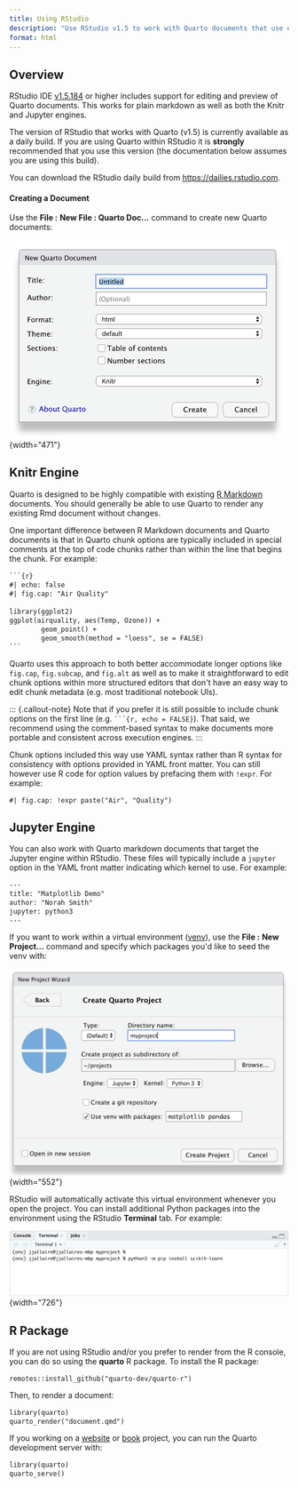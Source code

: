 ```yaml
---
title: Using RStudio
description: "Use RStudio v1.5 to work with Quarto documents that use either the Knitr or Jupyter engine."
format: html
---
```


## Overview

RStudio IDE [v1.5.184](https://dailies.rstudio.com) or higher includes support for editing and preview of Quarto documents. This works for plain markdown as well as both the Knitr and Jupyter engines.

The version of RStudio that works with Quarto (v1.5) is currently available as a daily build. If you are using Quarto within RStudio it is **strongly** recommended that you use this version (the documentation below assumes you are using this build).

You can download the RStudio daily build from <https://dailies.rstudio.com>.

#### Creating a Document

Use the **File :** **New File : Quarto Doc...** command to create new Quarto documents:

![](images/new-quarto-doc.png){width="471"}


## Knitr Engine

Quarto is designed to be highly compatible with existing [R Markdown](https://rmarkdown.rstudio.com/) documents. You should generally be able to use Quarto to render any existing Rmd document without changes.

One important difference between R Markdown documents and Quarto documents is that in Quarto chunk options are typically included in special comments at the top of code chunks rather than within the line that begins the chunk. For example:

```` {.python}
```{r}
#| echo: false
#| fig.cap: "Air Quality"

library(ggplot2)
ggplot(airquality, aes(Temp, Ozone)) + 
        geom_point() + 
        geom_smooth(method = "loess", se = FALSE)
```
````

Quarto uses this approach to both better accommodate longer options like `fig.cap`, `fig.subcap`, and `fig.alt` as well as to make it straightforward to edit chunk options within more structured editors that don't have an easy way to edit chunk metadata (e.g. most traditional notebook UIs).

::: {.callout-note}
Note that if you prefer it is still possible to include chunk options on the first line (e.g. ```` ```{r, echo = FALSE} ````). That said, we recommend using the comment-based syntax to make documents more portable and consistent across execution engines.
:::

Chunk options included this way use YAML syntax rather than R syntax for consistency with options provided in YAML front matter. You can still however use R code for option values by prefacing them with `!expr`. For example:

``` {.r}
#| fig.cap: !expr paste("Air", "Quality")
```

## Jupyter Engine

You can also work with Quarto markdown documents that target the Jupyter engine within RStudio. These files will typically include a `jupyter` option in the YAML front matter indicating which kernel to use. For example:

``` {.yaml}
---
title: "Matplotlib Demo"
author: "Norah Smith"
jupyter: python3
---
```

If you want to work within a virtual environment ([venv](https://packaging.python.org/guides/installing-using-pip-and-virtual-environments/#creating-a-virtual-environment)), use the **File :** **New Project...** command and specify which packages you'd like to seed the venv with: 

![](images/rstudio-new-project.png){width="552"}

RStudio will automatically activate this virtual environment whenever you open the project. You can install additional Python packages into the environment using the RStudio **Terminal** tab. For example:

![](images/rstudio-pip-install.png){width="726"}

## R Package

If you are not using RStudio and/or you prefer to render from the R console, you can do so using the **quarto** R package. To install the R package:

``` {.r}
remotes::install_github("quarto-dev/quarto-r")
```

Then, to render a document:

``` {.r}
library(quarto)
quarto_render("document.qmd")
```

If you working on a [website](../websites/website-basics.md) or [book](../books/book-basics.md) project, you can run the Quarto development server with:

``` {.r}
library(quarto)
quarto_serve()
```

